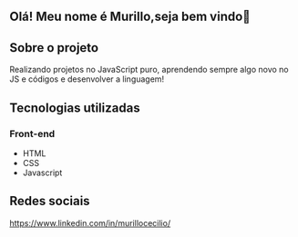 ## Olá! Meu nome é Murillo,seja bem vindo👋

## Sobre o projeto

Realizando projetos no JavaScript puro, aprendendo sempre algo novo no JS e códigos e desenvolver a linguagem!

## Tecnologias utilizadas

### Front-end
- HTML
- CSS
- Javascript

## Redes sociais
https://www.linkedin.com/in/murillocecilio/
